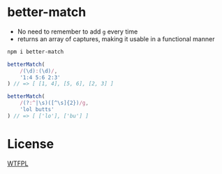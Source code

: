 # better-match

- No need to remember to add `g` every time
- returns an array of captures, making it usable in a functional manner

```sh
npm i better-match
```

<!--js
const betterMatch = require('./')
-->

```js
betterMatch(
	/(\d):(\d)/,
	'1:4 5:6 2:3'
) // => [ [1, 4], [5, 6], [2, 3] ]

betterMatch(
	/(?:^|\s)([^\s]{2})/g,
	'lol butts'
) // => [ ['lo'], ['bu'] ]
```

# License

[WTFPL](http://wtfpl2.com)
